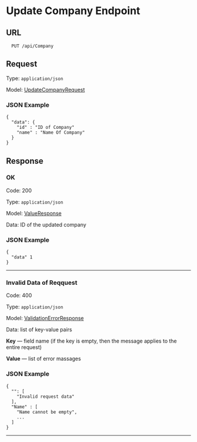 # Update Company Endpoint

## URL

```
  PUT /api/Company
```

## Request

Type: `application/json`

Model: [UpdateCompanyRequest](../../Models/Requests/UpdateCompanyRequest.md)

### JSON Example

```
{
  "data": {
    "id" : "ID of Company"
    "name" : "Name Of Company"
  }
}
```

## Response

### OK

Code: 200

Type: `application/json`

Model: [ValueResponse](../Models/Responses/ValueResponse.md)

Data: ID of the updated company

### JSON Example

```
{
  "data" 1
}
```

***

### Invalid Data of Reqquest 

Code: 400

Type: `application/json`

Model: [ValidationErrorResponse](../Models/Responses/Error/ValidationErrorResponse.md)

Data: list of key-value pairs

**Key** — field name (if the key is empty, then the message applies to the entire request)

**Value** — list of error massages

### JSON Example

```
{
  "": [
    "Invalid request data"
  ],
  "Name" : [
    "Name cannot be empty",
    ...
  ]
}
```

***
